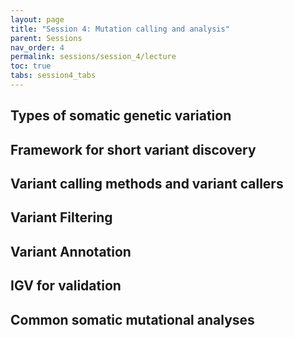 ```yaml
---
layout: page
title: "Session 4: Mutation calling and analysis"
parent: Sessions
nav_order: 4
permalink: sessions/session_4/lecture
toc: true
tabs: session4_tabs
---
```


## Types of somatic genetic variation

## Framework for short variant discovery

## Variant calling methods and variant callers

## Variant Filtering

## Variant Annotation

## IGV for validation

## Common somatic mutational analyses
